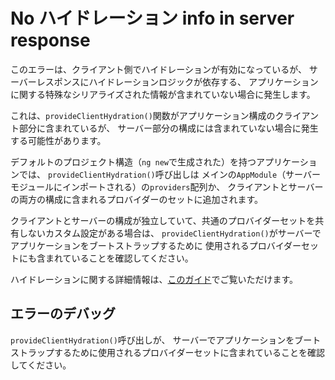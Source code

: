 # No ハイドレーション info in server response

このエラーは、クライアント側でハイドレーションが有効になっているが、
サーバーレスポンスにハイドレーションロジックが依存する、
アプリケーションに関する特殊なシリアライズされた情報が含まれていない場合に発生します。

これは、`provideClientHydration()`関数がアプリケーション構成のクライアント部分に含まれているが、
サーバー部分の構成には含まれていない場合に発生する可能性があります。

デフォルトのプロジェクト構造（`ng new`で生成された）を持つアプリケーションでは、
`provideClientHydration()`呼び出しは
メインの`AppModule`（サーバーモジュールにインポートされる）の`providers`配列か、
クライアントとサーバーの両方の構成に含まれるプロバイダーのセットに追加されます。

クライアントとサーバーの構成が独立していて、共通のプロバイダーセットを共有しないカスタム設定がある場合は、
`provideClientHydration()`がサーバーでアプリケーションをブートストラップするために
使用されるプロバイダーセットにも含まれていることを確認してください。

ハイドレーションに関する詳細情報は、[このガイド](guide/hydration)でご覧いただけます。

## エラーのデバッグ

`provideClientHydration()`呼び出しが、
サーバーでアプリケーションをブートストラップするために使用されるプロバイダーセットに含まれていることを確認してください。
